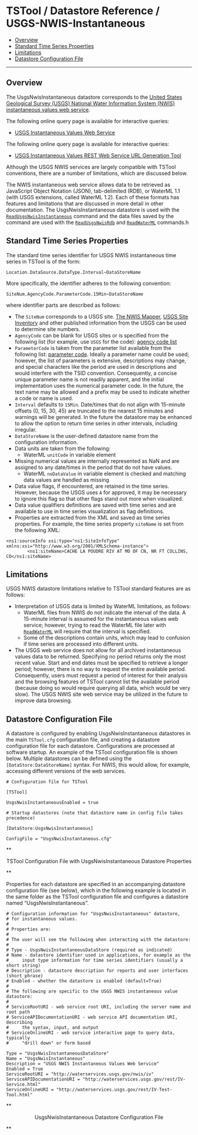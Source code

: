 # TSTool / Datastore Reference / USGS-NWIS-Instantaneous #

* [Overview](#overview)
* [Standard Time Series Properties](#standard-time-series-properties)
* [Limitations](#limitations)
* [Datastore Configuration File](#datastore-configuration-file)

------------

## Overview ##
The UsgsNwisInstantaneous datastore corresponds to the
[United States Geological Survey (USGS) National Water Information System (NWIS) instantaneous values web service](http://waterservices.usgs.gov/rest/IV-Service.html).

The following online query page is available for interactive queries:

* [USGS Instantaneous Values Web Service](http://waterservices.usgs.gov/rest/IV-Service.html)

The following online query page is available for interactive queries:

* [USGS Instantaneous Values REST Web Service URL Generation Tool](http://waterservices.usgs.gov/rest/IV-Test-Tool.html)

Although the USGS NWIS services are largely compatible with TSTool conventions,
there are a number of limitations, which are discussed below.

The NWIS instantaneous web service allows data to be retrieved as JavaScript Object Notation (JSON),
tab-delimited (RDB), or WaterML 1.1 (with USGS extensions, called WaterML 1.2).
Each of these formats has features and limitations that are discussed in more detail in other documentation.
The UsgsNwisInstantaneous datastore is used with the
[`ReadUsgsNwisInstantaneous`](../../command-ref/ReadUsgsNwisInstantaneous/ReadUsgsNwisInstantaneous.md)
command and the data files saved by the command are used with the
[`ReadUsgsNwisRdb`](../../command-ref/ReadUsgsNwisRdb/ReadUsgsNwisRdb.md) and
[`ReadWaterML`](../../command-ref/ReadWaterML/ReadWaterML.md) commands.h

## Standard Time Series Properties ##

The standard time series identifier for USGS NWIS instantaneous time series in TSTool is of the form:

```
Location.DataSource.DataType.Interval~DataStoreName
```

More specifically, the identifier adheres to the following convention:

```
SiteNum.AgencyCode.ParameterCode.15Min~DataStoreName
```

where identifier parts are described as follows:

* The `SiteNum` corresponds to a USGS site.  [The NWIS Mapper](https://maps.waterdata.usgs.gov/mapper/index.html),
[USGS Site Inventory](http://waterdata.usgs.gov/nwis/inventory) and other
published information from the USGS can be used to determine site numbers.
* `AgencyCode` can be blank for USGS sites or is specified from the following list (for example, use `USGS` for the code):
[agency code list](http://nwis.waterdata.usgs.gov/nwis/help/?read_file=nwis_agency_codes&format=table)
* `ParameterCode` is taken from the parameter list available from the following list:  [parameter code](http://nwis.waterdata.usgs.gov/usa/nwis/pmcodes).
Ideally a parameter name could be used; however, the list of parameters is extensive,
descriptions may change, and special characters like the period are used in
descriptions and would interfere with the TSID convention.
Consequently, a concise unique parameter name is not readily apparent,
and the initial implementation uses the numerical parameter code.
In the future, the text name may be allowed and a prefix may be used to indicate whether a code or name is used.
* `Interval` defaults to `15Min`.  Date/times that do not align with 15-minute offsets (0, 15, 30, 45)
are truncated to the nearest 15 minutes and warnings will be generated.
In the future the datastore may be enhanced to allow the option to return time series in other intervals, including irregular.
* `DataStoreName` is the user-defined datastore name from the configuration information.
* Data units are taken from the following:
	+ WaterML `unitCode` in variable element
* Missing numerical values are internally represented as NaN and are assigned to any date/times in the period that do not have values.
	+ WaterML `noDataValue` in variable element is checked and matching data values are handled as missing
* Data value flags, if encountered, are retained in the time series.
However, because the USGS uses `A` for approved, it may be necessary to ignore this flag so that other flags stand out more when visualized.
* Data value qualifiers definitions are saved with time series and are
available to use in time series visualization as flag definitions.
* Properties are extracted from the XML and saved as time series properties.
For example, the time series property `siteName` is set from the following XML:

```
<ns1:sourceInfo xsi:type="ns1:SiteInfoType" xmlns:xsi="http://www.w3.org/2001/XMLSchema-instance">
        <ns1:siteName>CACHE LA POUDRE RIV AT MO OF CN, NR FT COLLINS, CO</ns1:siteName>
```

## Limitations ##

USGS NWIS datastore limitations relative to TSTool standard features are as follows:

* Interpretation of USGS data is limited by WaterML limitations, as follows:
	+ WaterML files from NWIS do not indicate the interval of the data.
	A 15-minute interval is assumed for the instantaneous values web service;
	however, trying to read the WaterML file later with
	[`ReadWaterML`](../../command-ref/ReadWaterML/ReadWaterML) will require that the interval is specified.
	+ Some of the descriptions contain units, which may lead to confusion if time series are processed into different units.
* The USGS web service does not allow for all archived instantaneous values data to be returned.
Specifying no period returns only the most recent value.
Start and end dates must be specified to retrieve a longer period; however,
there is no way to request the entire available period.  Consequently,
users must request a period of interest for their analysis and the browsing
features of TSTool cannot list the available period (because doing so would
require querying all data, which would be very slow).
The USGS NWIS site web service may be utilized in the future to improve data browsing.

## Datastore Configuration File ##

A datastore is configured by enabling UsgsNwisInstantaneous datastores in the main `TSTool.cfg` configuration file,
and creating a datastore configuration file for each datastore.
Configurations are processed at software startup.
An example of the TSTool configuration file is shown below.
Multiple datastores can be defined using the `[DataStore:DataStoreName]` syntax.
For NWIS, this would allow, for example, accessing different versions of the web services.

```
# Configuration file for TSTool

[TSTool]

UsgsNwisInstantaneousEnabled = true

# Startup datastores (note that datastore name in config file takes precedence)

[DataStore:UsgsNwisInstantaneous]

ConfigFile = "UsgsNwisInstantaneous.cfg"
```

**<p style="text-align: center;">
TSTool Configuration File with UsgsNwisInstantaneous Datastore Properties
</p>**

Properties for each datastore are specified in an accompanying datastore configuration file (see below),
which in the following example is located in the same folder as the TSTool configuration file and configures a datastore named “UsgsNwisInstantaneous”.

```
# Configuration information for "UsgsNwisInstantaneous" datastore,
# for instantaneous values.
#
# Properties are:
#
# The user will see the following when interacting with the datastore:
#
# Type - UsgsNwisInstantaneousDataStore (required as indicated)
# Name - datastore identifier used in applications, for example as the
#     input type information for time series identifiers (usually a short string)
# Description - datastore description for reports and user interfaces (short phrase)
# Enabled - whether the datastore is enabled (default=True)
#
# The following are specific to the USGS NWIS instantaneous value datastore:
#
# ServiceRootURI - web service root URI, including the server name and root path
# ServiceAPIDocumentationURI - web service API documentation URI, describing
#     the syntax, input, and output
# ServiceOnlineURI - web service interactive page to query data, typically
#     "drill down" or form based

Type = "UsgsNwisInstantaneousDataStore"
Name = "UsgsNwisInstantaneous"
Description = "USGS NWIS Instantaneous Values Web Service"
Enabled = True
ServiceRootURI = "http://waterservices.usgs.gov/nwis/iv"
ServiceAPIDocumentationURI = "http://waterservices.usgs.gov/rest/IV-Service.html"
ServiceOnlineURI = "http://waterservices.usgs.gov/rest/IV-Test-Tool.html"
```

**<p style="text-align: center;">
UsgsNwisInstantaneous Datastore Configuration File
</p>**
